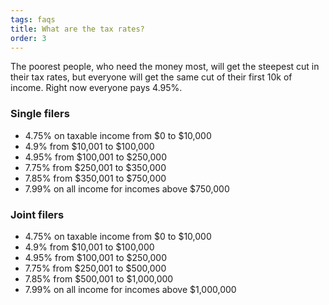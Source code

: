 ```yaml
---
tags: faqs
title: What are the tax rates?
order: 3
---
```


The poorest people, who need the money most, will get the steepest cut in their tax rates, but everyone will get the same cut of their first 10k of income.
Right now everyone pays 4.95%.

### Single filers

- 4.75% on taxable income from $0 to $10,000
- 4.9% from $10,001 to $100,000
- 4.95% from $100,001 to $250,000
- 7.75% from $250,001 to $350,000
- 7.85% from $350,001 to $750,000
- 7.99% on all income for incomes above \$750,000

### Joint filers

- 4.75% on taxable income from $0 to $10,000
- 4.9% from $10,001 to $100,000
- 4.95% from $100,001 to $250,000
- 7.75% from $250,001 to $500,000
- 7.85% from $500,001 to $1,000,000
- 7.99% on all income for incomes above \$1,000,000
